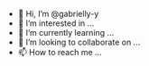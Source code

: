 - 👋 Hi, I’m @gabrielly-y
- 👀 I’m interested in ...
- 🌱 I’m currently learning ...
- 💞️ I’m looking to collaborate on ...
- 📫 How to reach me ...

<!---
gabrielly-y/gabrielly-y is a ✨ special ✨ repository because its `README.md` (this file) appears on your GitHub profile.
You can click the Preview link to take a look at your changes.
---
estou  interessada e m utilizar os pacotes de edição para estudar
estou disposta a ajudar meus colegas com atividades que elaborei em sala
pode cehgar ate mim por gmail, gabriellcfmbbu@gmail.com
[compro...pdf](https://github.com/gabrielly-y/gabrielly-y/files/8150554/compro.pdf)
